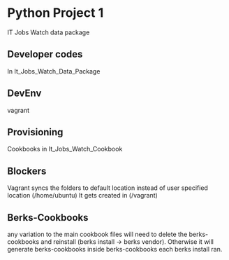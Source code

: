 # Python Project 1

IT Jobs Watch data package

## Developer codes
In It_Jobs_Watch_Data_Package

## DevEnv
vagrant

## Provisioning
Cookbooks in It_Jobs_Watch_Cookbook


## Blockers
Vagrant syncs the folders to default location instead of user specified location (/home/ubuntu)
It gets created in (/vagrant)


## Berks-Cookbooks
any variation to the main cookbook files will need to delete the berks-cookbooks and reinstall (berks install -> berks vendor).
Otherwise it will generate berks-cookbooks inside berks-cookbooks each berks install ran.
